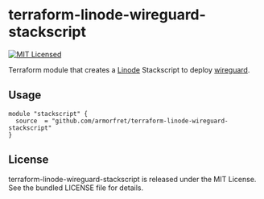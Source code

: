 terraform-linode-wireguard-stackscript
=========

[![MIT Licensed](https://img.shields.io/badge/license-MIT-green.svg)](https://tldrlegal.com/license/mit-license)

Terraform module that creates a [Linode](https://linode.com) Stackscript to deploy [wireguard](https://www.wireguard.com).

## Usage

```
module "stackscript" {
  source  = "github.com/armorfret/terraform-linode-wireguard-stackscript"
}
```

## License

terraform-linode-wireguard-stackscript is released under the MIT License. See the bundled LICENSE file for details.
